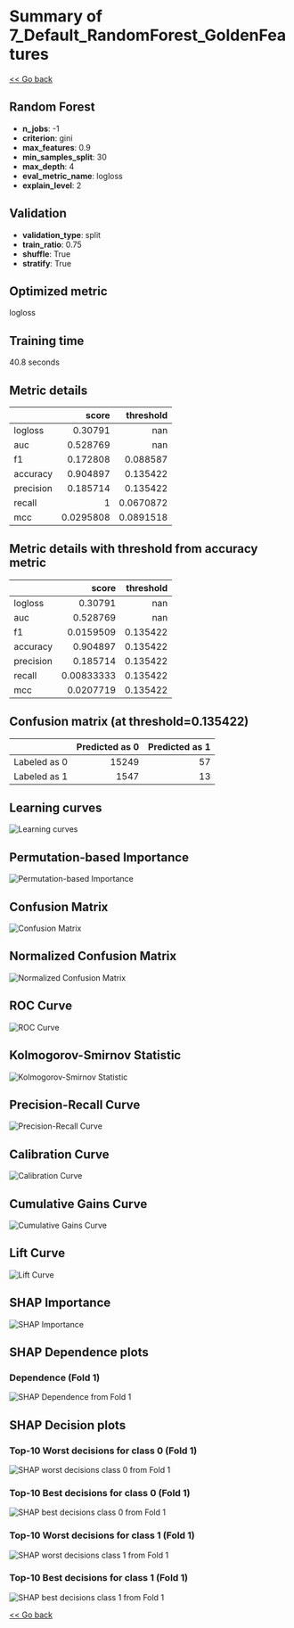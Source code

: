 # Summary of 7_Default_RandomForest_GoldenFeatures

[<< Go back](../README.md)


## Random Forest
- **n_jobs**: -1
- **criterion**: gini
- **max_features**: 0.9
- **min_samples_split**: 30
- **max_depth**: 4
- **eval_metric_name**: logloss
- **explain_level**: 2

## Validation
 - **validation_type**: split
 - **train_ratio**: 0.75
 - **shuffle**: True
 - **stratify**: True

## Optimized metric
logloss

## Training time

40.8 seconds

## Metric details
|           |     score |   threshold |
|:----------|----------:|------------:|
| logloss   | 0.30791   | nan         |
| auc       | 0.528769  | nan         |
| f1        | 0.172808  |   0.088587  |
| accuracy  | 0.904897  |   0.135422  |
| precision | 0.185714  |   0.135422  |
| recall    | 1         |   0.0670872 |
| mcc       | 0.0295808 |   0.0891518 |


## Metric details with threshold from accuracy metric
|           |      score |   threshold |
|:----------|-----------:|------------:|
| logloss   | 0.30791    |  nan        |
| auc       | 0.528769   |  nan        |
| f1        | 0.0159509  |    0.135422 |
| accuracy  | 0.904897   |    0.135422 |
| precision | 0.185714   |    0.135422 |
| recall    | 0.00833333 |    0.135422 |
| mcc       | 0.0207719  |    0.135422 |


## Confusion matrix (at threshold=0.135422)
|              |   Predicted as 0 |   Predicted as 1 |
|:-------------|-----------------:|-----------------:|
| Labeled as 0 |            15249 |               57 |
| Labeled as 1 |             1547 |               13 |

## Learning curves
![Learning curves](learning_curves.png)

## Permutation-based Importance
![Permutation-based Importance](permutation_importance.png)
## Confusion Matrix

![Confusion Matrix](confusion_matrix.png)


## Normalized Confusion Matrix

![Normalized Confusion Matrix](confusion_matrix_normalized.png)


## ROC Curve

![ROC Curve](roc_curve.png)


## Kolmogorov-Smirnov Statistic

![Kolmogorov-Smirnov Statistic](ks_statistic.png)


## Precision-Recall Curve

![Precision-Recall Curve](precision_recall_curve.png)


## Calibration Curve

![Calibration Curve](calibration_curve_curve.png)


## Cumulative Gains Curve

![Cumulative Gains Curve](cumulative_gains_curve.png)


## Lift Curve

![Lift Curve](lift_curve.png)



## SHAP Importance
![SHAP Importance](shap_importance.png)

## SHAP Dependence plots

### Dependence (Fold 1)
![SHAP Dependence from Fold 1](learner_fold_0_shap_dependence.png)

## SHAP Decision plots

### Top-10 Worst decisions for class 0 (Fold 1)
![SHAP worst decisions class 0 from Fold 1](learner_fold_0_shap_class_0_worst_decisions.png)
### Top-10 Best decisions for class 0 (Fold 1)
![SHAP best decisions class 0 from Fold 1](learner_fold_0_shap_class_0_best_decisions.png)
### Top-10 Worst decisions for class 1 (Fold 1)
![SHAP worst decisions class 1 from Fold 1](learner_fold_0_shap_class_1_worst_decisions.png)
### Top-10 Best decisions for class 1 (Fold 1)
![SHAP best decisions class 1 from Fold 1](learner_fold_0_shap_class_1_best_decisions.png)

[<< Go back](../README.md)
